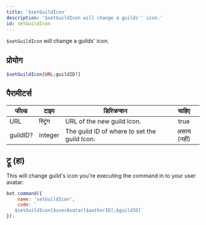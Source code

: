 ```yaml
---
title: '$setGuildIcon'
description: '$setGuildIcon will change a guilds'' icon.'
id: setGuildIcon
---
```


`$setGuildIcon` will change a guilds' icon.

## प्रोयोग

```php
$setGuildIcon[URL;guildID?]
```

## पैरामीटर्स

| फील्ड    | टाइप     | डिस्क्रिप्शन                                 |    चाहिए     |
| -------- | -------- | -------------------------------------------- |:------------:|
| URL      | स्ट्रिंग | URL of the new guild Icon.                   |     true     |
| guildID? | integer  | The guild ID of where to set the guild Icon. | असत्य (नहीं) |

## ट्रू (हा)

This will change guild's icon you're executing the command in to your user avatar:

```javascript
bot.command({
    name: 'setGuildIcon',
    code: `
   $setGuildIcon[$userAvatar[$authorID];$guildID]`
});
```